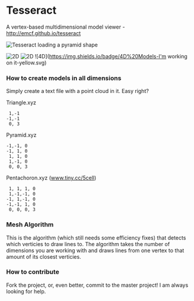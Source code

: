 # Tesseract

A vertex-based multidimensional model viewer - http://emcf.github.io/tesseract

![Tesseract loading a pyramid shape](http://i.imgur.com/0BS7TqX.png)
 		 
![2D](https://img.shields.io/badge/2D%20Models-Implemented-green.svg)		 ![2D](https://img.shields.io/badge/2D%20Models-Implemented-green.svg)
![4D](https://img.shields.io/badge/4D%20Models-I'm working on it-yellow.svg)		

### How to create models in all dimensions

Simply create a text file with a point cloud in it. Easy right?

Triangle.xyz
```
 1,-1
-1,-1
 0, 3
```

Pyramid.xyz
```
-1,-1, 0
-1, 1, 0
 1, 1, 0
 1,-1, 0
 0, 0, 3
```

Pentachoron.xyz (www.tiny.cc/5cell)
```
 1, 1, 1, 0
 1,-1,-1, 0
-1, 1,-1, 0
-1,-1, 1, 0
 0, 0, 0, 3
```

### Mesh Algorithm

This is the algorithm (which still needs some efficiency fixes) that detects which verticies to draw lines to. The algorithm takes the number of dimensions you are working with and draws lines from one vertex to that amount of its closest verticies.

### How to contribute
Fork the project, or, even better, commit to the master project! I am always looking for help.
